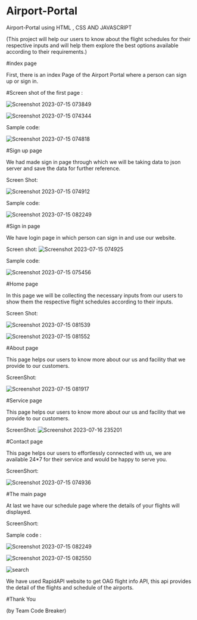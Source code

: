 # Airport-Portal

Airport-Portal using HTML , CSS AND JAVASCRIPT

(This project will help our users to know about the flight schedules for their respective inputs and will help them explore the best options available according to their requirements.)

#index page

First, there is an index Page of the Airport Portal where a person can sign up or sign in.

#Screen shot of the first page :

![Screenshot 2023-07-15 073849](https://github.com/roy705051/Airport-Portal/assets/118226807/25515240-3fc3-46f1-8395-6ad8f8d79ae9)

![Screenshot 2023-07-15 074344](https://github.com/roy705051/Airport-Portal/assets/118226807/ee01ba61-e362-41cb-8bfc-e7e34252e3b0)

Sample code:

![Screenshot 2023-07-15 074818](https://github.com/roy705051/Airport-Portal/assets/118226807/0faeb43f-ae5b-4c0a-8c03-0885a6a8423e)

#Sign up page

We had made sign in page through which we will be taking data to json server and save the data for further reference.

Screen Shot:

![Screenshot 2023-07-15 074912](https://github.com/roy705051/Airport-Portal/assets/118226807/48a7f970-b3d7-4b62-abdd-d5f9fa3d5989)

Sample code:

![Screenshot 2023-07-15 082249](https://github.com/roy705051/Airport-Portal/assets/118226807/3606e5f6-85ab-47b9-bee8-c508409ac1b0)

#Sign in page

We have login page in which person can sign in and use our website.

Screen shot:
![Screenshot 2023-07-15 074925](https://github.com/roy705051/Airport-Portal/assets/118226807/0fece15d-05b8-4ebe-81f0-b5ce489a3c80)

Sample code:

![Screenshot 2023-07-15 075456](https://github.com/roy705051/Airport-Portal/assets/118226807/0f4164ef-6bcc-4434-9fd4-2275bce79e52)

#Home page

In this page we will be collecting the necessary inputs from our users to show them the respective flight schedules according to their inputs.

Screen Shot:

![Screenshot 2023-07-15 081539](https://github.com/roy705051/Airport-Portal/assets/118226807/bd955271-4f0e-49d7-acf2-de5afe4c79c9)

![Screenshot 2023-07-15 081552](https://github.com/roy705051/Airport-Portal/assets/118226807/bdb9f75b-77e9-4a09-9169-6ee3fdd7863a)

#About page

This page helps our users to know more about our us and facility that we provide to our customers.

ScreenShot:

![Screenshot 2023-07-15 081917](https://github.com/roy705051/Airport-Portal/assets/118226807/875c05e5-d6b4-442e-b3d8-d0f28bd30b9c)

#Service page

This page helps our users to know more about our us and facility that we provide to our customers.

ScreenShot:
![Screenshot 2023-07-16 235201](https://github.com/roy705051/Airport-Portal/assets/118226807/653609c4-c4eb-4c02-b352-87ae0d8aae54)


#Contact page

This page helps our users to effortlessly connected with us, we are available 24*7 for their service and would be happy to serve you.

ScreenShort:

![Screenshot 2023-07-15 074936](https://github.com/roy705051/Airport-Portal/assets/118226807/bca7e37c-0edc-4de8-b19a-8ea466eb2611)

#The main page

At last we have our schedule page where the details of your flights will displayed.

ScreenShort:

Sample code :

![Screenshot 2023-07-15 082249](https://github.com/roy705051/Airport-Portal/assets/118226807/3557cb57-a673-4f87-a1a5-3b233e970a66)

![Screenshot 2023-07-15 082550](https://github.com/roy705051/Airport-Portal/assets/118226807/f11b25d8-52e6-408c-9a8a-026c61f52727)

![search](https://github.com/roy705051/Airport-Portal/assets/118226807/07881b1d-0e7c-4b6d-abe7-ed658283d22d)

We have used RapidAPI website to get OAG flight info API, this api provides the detail of the flights and schedule of the airports. 

#Thank You

(by Team Code Breaker)
